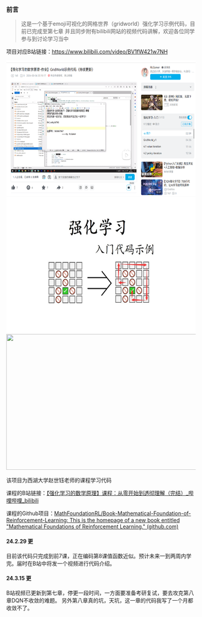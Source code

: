 ### 前言

> 这是一个基于emoji可视化的网格世界（gridworld）强化学习示例代码，目前已完成至第七章
> 并且同步附有bilibili网站的视频代码讲解，欢迎各位同学参与到讨论学习当中

项目对应B站链接：https://www.bilibili.com/video/BV1fW421w7NH

<img src="./images/bilibili.png"  width="640" height="360"/>
<img src="./images/homepage.jpg" width="640" height="360"/>
<img src="./images/SARSA.gif"  width="640" height="360"/>
 

该项目为西湖大学赵世钰老师的课程学习代码

课程的B站链接：[【强化学习的数学原理】课程：从零开始到透彻理解（完结）_哔哩哔哩_bilibili](https://www.bilibili.com/video/BV1sd4y167NS)

课程的Github项目：[MathFoundationRL/Book-Mathematical-Foundation-of-Reinforcement-Learning: This is the homepage of a new book entitled "Mathematical Foundations of Reinforcement Learning." (github.com)](https://github.com/MathFoundationRL/Book-Mathematical-Foundation-of-Reinforcement-Learning)


#### 24.2.29 更
目前该代码只完成到前7课，正在编码第8课值函数近似。预计未来一到两周内学完。届时在B站中将发一个视频进行代码介绍。

#### 24.3.15 更
B站视频已更新到第七章，停更一段时间，一方面要准备考研复试，要去攻克第八章DQN不收敛的难题。
另外第八章真的坑，天坑，这一章的代码我写了一个月都收敛不了。